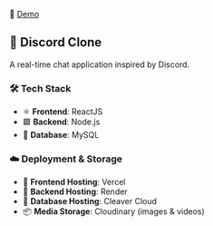 🔗 [Demo](https://discord-tau-five.vercel.app/)

## 💬 Discord Clone

A real-time chat application inspired by Discord.

### 🛠️ Tech Stack

- ⚛️ **Frontend**: ReactJS  
- 🟩 **Backend**: Node.js  
- 🐬 **Database**: MySQL

### ☁️ Deployment & Storage

- 🚀 **Frontend Hosting**: Vercel  
- 🔧 **Backend Hosting**: Render  
- 🐘 **Database Hosting**: Cleaver Cloud  
- 📦 **Media Storage**: Cloudinary (images & videos)
